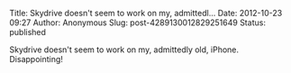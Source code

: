 Title: Skydrive doesn&#39;t seem to work on my, admittedl...
Date: 2012-10-23 09:27
Author: Anonymous
Slug: post-4289130012829251649
Status: published

Skydrive doesn't seem to work on my, admittedly old, iPhone. Disappointing!
